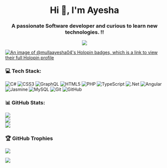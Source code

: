 <h1 align="center">Hi 👋, I'm Ayesha </h1>
<h3 align="center">A passionate Software developer and curious to learn new technologies. !!   </h3>

<p align="center">
  <img src="https://readme-typing-svg.herokuapp.com?color=411482&width=380&height=28&lines=Passionate+Developer;Empowering+Others;Thanks+for+watching+my+profile....&center=true" />
</p>

[![An image of @mullaayesha04's Holopin badges, which is a link to view their full Holopin profile](https://holopin.me/mullaayesha04)](https://holopin.io/@mullaayesha04)


### 💻 Tech Stack:
![C#](https://img.shields.io/badge/c%23-%23239120.svg?style=for-the-badge&logo=csharp&logoColor=white) ![CSS3](https://img.shields.io/badge/css3-%231572B6.svg?style=for-the-badge&logo=css3&logoColor=white) ![GraphQL](https://img.shields.io/badge/-GraphQL-E10098?style=for-the-badge&logo=graphql&logoColor=white) ![HTML5](https://img.shields.io/badge/html5-%23E34F26.svg?style=for-the-badge&logo=html5&logoColor=white) ![PHP](https://img.shields.io/badge/php-%23777BB4.svg?style=for-the-badge&logo=php&logoColor=white) ![TypeScript](https://img.shields.io/badge/typescript-%23007ACC.svg?style=for-the-badge&logo=typescript&logoColor=white) ![.Net](https://img.shields.io/badge/.NET-5C2D91?style=for-the-badge&logo=.net&logoColor=white) ![Angular](https://img.shields.io/badge/angular-%23DD0031.svg?style=for-the-badge&logo=angular&logoColor=white) ![Jasmine](https://img.shields.io/badge/jasmine-%238A4182.svg?style=for-the-badge&logo=jasmine&logoColor=white)  ![MySQL](https://img.shields.io/badge/mysql-4479A1.svg?style=for-the-badge&logo=mysql&logoColor=white) ![Git](https://img.shields.io/badge/git-%23F05033.svg?style=for-the-badge&logo=git&logoColor=white) ![GitHub](https://img.shields.io/badge/github-%23121011.svg?style=for-the-badge&logo=github&logoColor=white) 

### 📊 GitHub Stats:
![](https://github-readme-stats.vercel.app/api?username=mullaayesha04&theme=default&hide_border=false&include_all_commits=true&count_private=false)<br/>
![](https://github-readme-streak-stats.herokuapp.com/?user=mullaayesha04&theme=default&hide_border=false)<br/>
![](https://github-readme-stats.vercel.app/api/top-langs/?username=mullaayesha04&theme=default&hide_border=false&include_all_commits=true&count_private=false&layout=compact)

### 🏆 GitHub Trophies
![](https://github-profile-trophy.vercel.app/?username=mullaayesha04&theme=default&no-frame=false&no-bg=true&margin-w=4)


[![](https://visitcount.itsvg.in/api?id=mullaayesha04&icon=0&color=0)](https://visitcount.itsvg.in)

